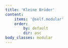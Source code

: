 ```yaml
---
title: 'Kleine Brüder'
content:
    items: '@self.modular'
    order:
        by: default
        dir: asc
body_classes: modular
---
```

